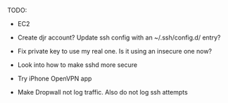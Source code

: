 TODO:

* EC2

* Create djr account? Update ssh config with an ~/.ssh/config.d/ entry?
* Fix private key to use my real one. Is it using an insecure one now?

* Look into how to make sshd more secure

* Try iPhone OpenVPN app
* Make Dropwall not log traffic. Also do not log ssh attempts
